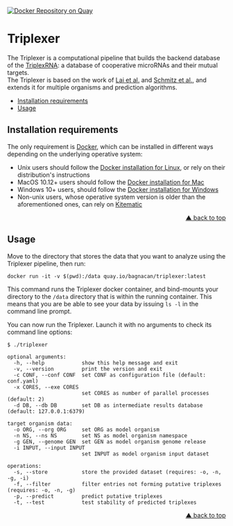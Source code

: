 <div id="top"></div>

[![Docker Repository on Quay](https://quay.io/repository/bagnacan/triplexer/status "Docker Repository on Quay")](https://quay.io/repository/bagnacan/triplexer)

# Triplexer

The Triplexer is a computational pipeline that builds the backend database of
the [TriplexRNA](https://triplexrna.org): a database of cooperative microRNAs
and their mutual targets.  
The Triplexer is based on the work of
[Lai et al.](https://doi.org/10.1093/nar/gks657) and
[Schmitz et al.](https://doi.org/10.1093/nar/gku465), and extends it for
multiple organisms and prediction algorithms.

- [Installation requirements](#installation-requirements)
- [Usage](#usage)



## Installation requirements

The only requirement is [Docker](https://www.docker.com/), which can be
installed in different ways depending on the underlying operative system:
- Unix users should follow the
[Docker installation for Linux](https://docs.docker.com/installation), or rely
on their distribution's instructions
- MacOS 10.12+ users should follow the
[Docker installation for Mac](https://hub.docker.com/editions/community/docker-ce-desktop-mac)
- Windows 10+ users, should follow the
[Docker installation for Windows](https://hub.docker.com/editions/community/docker-ce-desktop-windows)
- Non-unix users, whose operative system version is older than the
aforementioned ones, can rely on [Kitematic](https://kitematic.com/)
<p align="right"><a href="#top">&#x25B2; back to top</a></p>



## Usage

Move to the directory that stores the data that you want to analyze using the
Triplexer pipeline, then run:
```
docker run -it -v $(pwd):/data quay.io/bagnacan/triplexer:latest
```

This command runs the Triplexer docker container, and bind-mounts your
directory to the ``/data`` directory that is within the running container. This
means that you are be able to see your data by issuing ``ls -l`` in the command
line prompt.

You can now run the Triplexer. Launch it with no arguments to check its command
line options:
```
$ ./triplexer

optional arguments:
  -h, --help            show this help message and exit
  -v, --version         print the version and exit
  -c CONF, --conf CONF  set CONF as configuration file (default: conf.yaml)
  -x CORES, --exe CORES
                        set CORES as number of parallel processes (default: 2)
  -d DB, --db DB        set DB as intermediate results database (default: 127.0.0.1:6379)

target organism data:
  -o ORG, --org ORG     set ORG as model organism
  -n NS, --ns NS        set NS as model organism namespace
  -g GEN, --genome GEN  set GEN as model organism genome release
  -i INPUT, --input INPUT
                        set INPUT as model organism input dataset

operations:
  -s, --store           store the provided dataset (requires: -o, -n, -g, -i)
  -f, --filter          filter entries not forming putative triplexes (requires: -o, -n, -g)
  -p, --predict         predict putative triplexes
  -t, --test            test stability of predicted triplexes
```
<p align="right"><a href="#top">&#x25B2; back to top</a></p>
